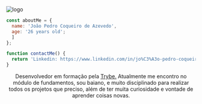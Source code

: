 <img src="https://i.imgur.com/7RSDr6z.png" alt="logo">

```JavaScript
const aboutMe = {
  name: 'João Pedro Coqueiro de Azevedo',
  age: '26 years old';
  ]
};

function contactMe() {
  return 'Linkedin: https://www.linkedin.com/in/jo%C3%A3o-pedro-coqueiro-de-azevedo-875aa3239/';
}
```

<p align="center">Desenvolvedor em formação pela <a href="https://www.betrybe.com/">Trybe.</a> Atualmente me encontro no módulo de fundamentos, sou baiano, e muito disciplinado para realizar todos os projetos que preciso, além de ter muita curiosidade e vontade de aprender coisas novas.</p>

